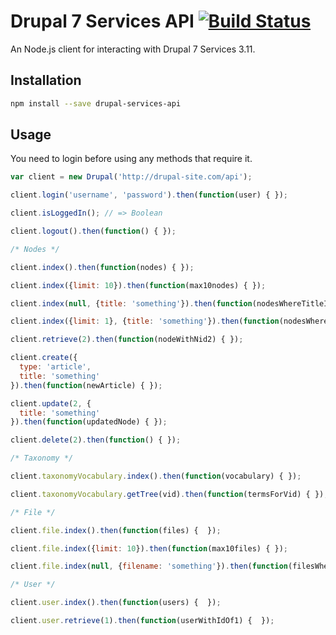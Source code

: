 # Drupal 7 Services API [![Build Status](https://travis-ci.org/poetic/drupal-services-api.svg?branch=master)](https://travis-ci.org/poetic/drupal-services-api)

An Node.js client for interacting with Drupal 7 Services 3.11.

## Installation

```sh
npm install --save drupal-services-api
```

## Usage

You need to login before using any methods that require it.

```js
var client = new Drupal('http://drupal-site.com/api');

client.login('username', 'password').then(function(user) { });

client.isLoggedIn(); // => Boolean

client.logout().then(function() { });

/* Nodes */

client.index().then(function(nodes) { });

client.index({limit: 10}).then(function(max10nodes) { });

client.index(null, {title: 'something'}).then(function(nodesWhereTitleIsSomething) { });

client.index({limit: 1}, {title: 'something'}).then(function(nodesWhereTitleIsSomethingButOnly1) { });

client.retrieve(2).then(function(nodeWithNid2) { });

client.create({
  type: 'article',
  title: 'something'
}).then(function(newArticle) { });

client.update(2, {
  title: 'something'
}).then(function(updatedNode) { });

client.delete(2).then(function() { });

/* Taxonomy */

client.taxonomyVocabulary.index().then(function(vocabulary) { });

client.taxonomyVocabulary.getTree(vid).then(function(termsForVid) { });

/* File */

client.file.index().then(function(files) {  });

client.file.index({limit: 10}).then(function(max10files) { });

client.file.index(null, {filename: 'something'}).then(function(filesWhereOrigNameIsSomething) { });

/* User */

client.user.index().then(function(users) {  });

client.user.retrieve(1).then(function(userWithIdOf1) {  });
```

